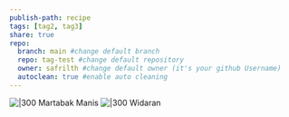 ```yaml
---
publish-path: recipe
tags: [tag2, tag3]
share: true
repo:
  branch: main #change default branch 
  repo: tag-test #change default repository
  owner: safrilth #change default owner (it's your github Username)
  autoclean: true #enable auto cleaning
---
```


![|300](https://www.frisianflag.com/storage/app/media/uploaded-files/martabak-red-velvet.jpg)
Martabak Manis
![|300](https://img-global.cpcdn.com/recipes/332de623a1dfdf4c/1200x630cq70/photo.jpg)
Widaran